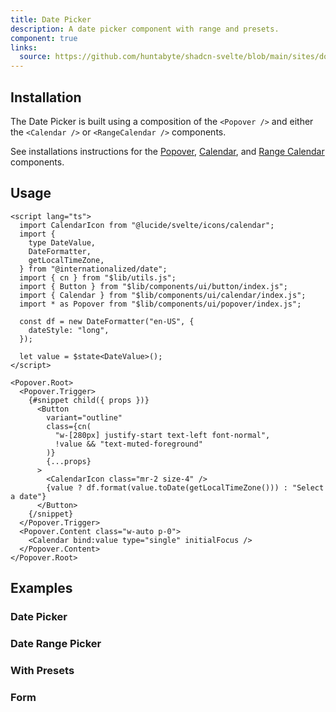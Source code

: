 ```yaml
---
title: Date Picker
description: A date picker component with range and presets.
component: true
links:
  source: https://github.com/huntabyte/shadcn-svelte/blob/main/sites/docs/src/lib/registry/examples/date-picker-demo.svelte
---
```


<script>
    import { ComponentPreview } from '$lib/components/docs';
</script>

<ComponentPreview name="date-picker-demo">

<div></div>

</ComponentPreview>

## Installation

The Date Picker is built using a composition of the `<Popover />` and either the `<Calendar />` or `<RangeCalendar />` components.

See installations instructions for the [Popover](/docs/components/popover#installation), [Calendar](/docs/components/calendar#installation), and [Range Calendar](/docs/components/range-calendar#installation) components.

## Usage

```svelte
<script lang="ts">
  import CalendarIcon from "@lucide/svelte/icons/calendar";
  import {
    type DateValue,
    DateFormatter,
    getLocalTimeZone,
  } from "@internationalized/date";
  import { cn } from "$lib/utils.js";
  import { Button } from "$lib/components/ui/button/index.js";
  import { Calendar } from "$lib/components/ui/calendar/index.js";
  import * as Popover from "$lib/components/ui/popover/index.js";

  const df = new DateFormatter("en-US", {
    dateStyle: "long",
  });

  let value = $state<DateValue>();
</script>

<Popover.Root>
  <Popover.Trigger>
    {#snippet child({ props })}
      <Button
        variant="outline"
        class={cn(
          "w-[280px] justify-start text-left font-normal",
          !value && "text-muted-foreground"
        )}
        {...props}
      >
        <CalendarIcon class="mr-2 size-4" />
        {value ? df.format(value.toDate(getLocalTimeZone())) : "Select a date"}
      </Button>
    {/snippet}
  </Popover.Trigger>
  <Popover.Content class="w-auto p-0">
    <Calendar bind:value type="single" initialFocus />
  </Popover.Content>
</Popover.Root>
```

## Examples

### Date Picker

<ComponentPreview name="date-picker-demo">

<div></div>

</ComponentPreview>

### Date Range Picker

<ComponentPreview name="date-picker-with-range">

<div></div>

</ComponentPreview>

### With Presets

<ComponentPreview name="date-picker-with-presets">

<div></div>

</ComponentPreview>

### Form

<ComponentPreview name="date-picker-form">

<div></div>

</ComponentPreview>
